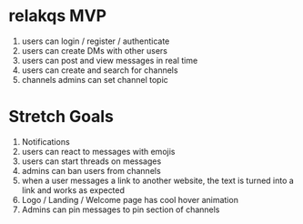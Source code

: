 # relakqs MVP
1. users can login / register / authenticate
2. users can create DMs with other users
3. users can post and view messages in real time
4. users can create and search for channels
5. channels admins can set channel topic

# Stretch Goals
1. Notifications
2. users can react to messages with emojis
3. users can start threads on messages
4. admins can ban users from channels
5. when a user messages a link to another website, the text is turned into a link and works as expected
6. Logo / Landing / Welcome page has cool hover animation
7. Admins can pin messages to pin section of channels
